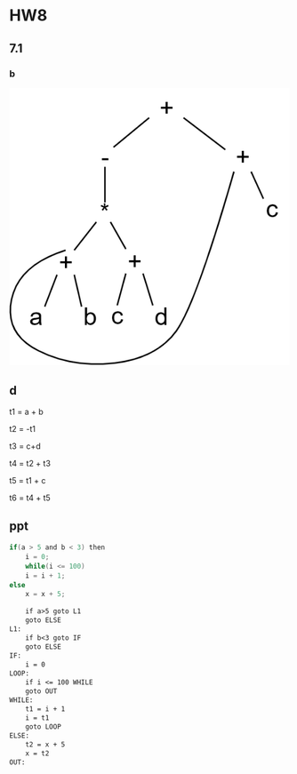 # HW8

## 7.1

### b

<img src="img/7-1.png">

## d

t1 = a + b

t2 = -t1

t3 = c+d

t4 = t2 + t3

t5 = t1 + c

t6 = t4 + t5

## ppt

```c
if(a > 5 and b < 3) then
	i = 0;
	while(i <= 100)
	i = i + 1;
else
	x = x + 5;
```



```
	if a>5 goto L1
	goto ELSE
L1:
	if b<3 goto IF
	goto ELSE
IF:
    i = 0
LOOP:
	if i <= 100 WHILE
	goto OUT
WHILE:
    t1 = i + 1
    i = t1
    goto LOOP
ELSE:
	t2 = x + 5
	x = t2
OUT:
```

